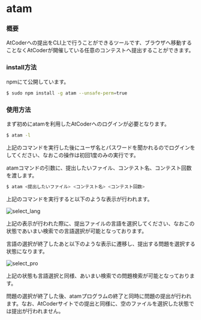 # atam

### 概要

AtCoderへの提出をCLI上で行うことができるツールです、ブラウザへ移動することなくAtCoderが開催している任意のコンテストへ提出することができます。

### install方法

npmにて公開しています。

```bash
$ sudo npm install -g atam --unsafe-perm=true
```

### 使用方法

まず初めにatamを利用したAtCoderへのログインが必要となります。

```bash
$ atam -l
```

上記のコマンドを実行した後にユーザ名とパスワードを聞かれるのでログインをしてください、なおこの操作は初回1度のみの実行です。

atamコマンドの引数に、提出したいファイル、コンテスト名、コンテスト回数を渡します。

```bash
$ atam <提出したいファイル> <コンテスト名> <コンテスト回数>
```

上記のコマンドを実行すると以下のような表示が行われます。

![select_lang](https://user-images.githubusercontent.com/30762583/46478314-a6a65b00-c827-11e8-8750-ef2cbff526ab.png)

上記の表示が行われた際に、提出ファイルの言語を選択してください、なおこの状態であいまい検索での言語選択が可能となっております。

言語の選択が終了したあと以下のような表示に遷移し、提出する問題を選択する状態になります。

![select_pro](https://user-images.githubusercontent.com/30762583/46478316-a8701e80-c827-11e8-809b-5e0cc4ba6830.png)

上記の状態も言語選択と同様、あいまい検索での問題検索が可能となっております。

問題の選択が終了した後、atamプログラムの終了と同時に問題の提出が行われます。なお、AtCoderサイトでの提出と同様に、空のファイルを選択した状態では提出が行われません。
